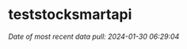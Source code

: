 
<!-- README.md is generated from README.Rmd. Please edit that file -->

# teststocksmartapi

*Date of most recent data pull: 2024-01-30 06:29:04*
